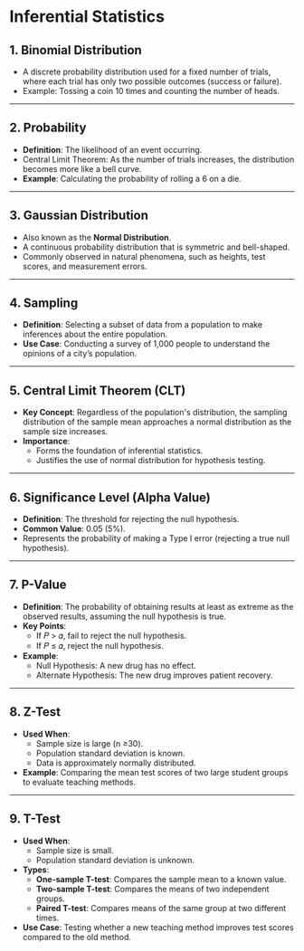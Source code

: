 # Inferential Statistics

## 1. Binomial Distribution
- A discrete probability distribution used for a fixed number of trials, where each trial has only two possible outcomes (success or failure).
- Example: Tossing a coin 10 times and counting the number of heads.

---

## 2. Probability
- **Definition**: The likelihood of an event occurring.
- Central Limit Theorem: As the number of trials increases, the distribution becomes more like a bell curve.
- **Example**: Calculating the probability of rolling a 6 on a die.

---

## 3. Gaussian Distribution
- Also known as the **Normal Distribution**.
- A continuous probability distribution that is symmetric and bell-shaped.
- Commonly observed in natural phenomena, such as heights, test scores, and measurement errors.

---

## 4. Sampling
- **Definition**: Selecting a subset of data from a population to make inferences about the entire population.
- **Use Case**: Conducting a survey of 1,000 people to understand the opinions of a city’s population.

---

## 5. Central Limit Theorem (CLT)
- **Key Concept**: Regardless of the population's distribution, the sampling distribution of the sample mean approaches a normal distribution as the sample size increases.
- **Importance**:
  - Forms the foundation of inferential statistics.
  - Justifies the use of normal distribution for hypothesis testing.

---

## 6. Significance Level (Alpha Value)
- **Definition**: The threshold for rejecting the null hypothesis.
- **Common Value**: 0.05 (5%).
- Represents the probability of making a Type I error (rejecting a true null hypothesis).

---

## 7. P-Value
- **Definition**: The probability of obtaining results at least as extreme as the observed results, assuming the null hypothesis is true.
- **Key Points**:
  - If 𝑃 > 𝛼, fail to reject the null hypothesis.
  - If 𝑃 &le; 𝛼, reject the null hypothesis.
- **Example**:
  - Null Hypothesis: A new drug has no effect.
  - Alternate Hypothesis: The new drug improves patient recovery.

---

## 8. Z-Test
- **Used When**:
  - Sample size is large (n &ge;30).
  - Population standard deviation is known.
  - Data is approximately normally distributed.
- **Example**: Comparing the mean test scores of two large student groups to evaluate teaching methods.

---

## 9. T-Test
- **Used When**:
  - Sample size is small.
  - Population standard deviation is unknown.
- **Types**:
  - **One-sample T-test**: Compares the sample mean to a known value.
  - **Two-sample T-test**: Compares the means of two independent groups.
  - **Paired T-test**: Compares means of the same group at two different times.
- **Use Case**: Testing whether a new teaching method improves test scores compared to the old method.

